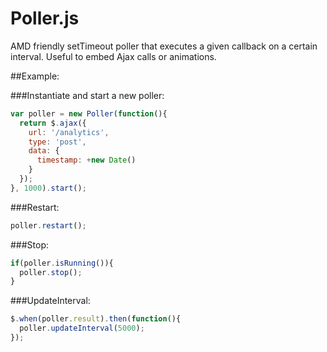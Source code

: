 Poller.js
=========

AMD friendly setTimeout poller that executes a given callback on a certain interval.  Useful to embed Ajax calls or animations.

##Example:

###Instantiate and start a new poller:

```js
var poller = new Poller(function(){
  return $.ajax({
    url: '/analytics',
    type: 'post',
    data: {
      timestamp: +new Date()
    }
  });
}, 1000).start();
```

###Restart:
```js
poller.restart();
```

###Stop:
```js
if(poller.isRunning()){
  poller.stop();
}
```

###UpdateInterval:
```js
$.when(poller.result).then(function(){
  poller.updateInterval(5000);
});
```

